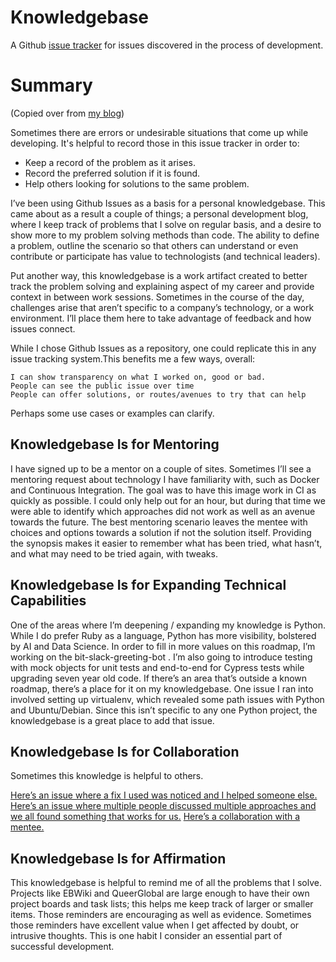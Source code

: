 # Knowledgebase

A Github [issue tracker](https://github.com/trystant/knowledgebase/issues) for issues discovered in the process of development.

# Summary

(Copied over from [my blog](https://blog.grandkru.com/post/716803447493672960/my-own-personal-knowledgebase-on-github))

Sometimes there are errors or undesirable situations that come up while developing. It's helpful to record those in this issue tracker in order to:
* Keep a record of the problem as it arises.
* Record the preferred solution if it is found.
* Help others looking for solutions to the same problem.

I’ve been using Github Issues as a basis for a personal knowledgebase. This came about as a result a couple of things; a personal development blog, where I keep track of problems that I solve on regular basis, and a desire to show more to my problem solving methods than code. The ability to define a problem, outline the scenario so that others can understand or even contribute or participate has value to technologists (and technical leaders).

Put another way, this knowledgebase is a work artifact created to better track the problem solving and explaining aspect of my career and provide context in between work sessions. Sometimes in the course of the day, challenges arise that aren’t specific to a company’s technology, or a work environment. I’ll place them here to take advantage of feedback and how issues connect.

While I chose Github Issues as a repository, one could replicate this in any issue tracking system.This benefits me a few ways, overall:

    I can show transparency on what I worked on, good or bad.
    People can see the public issue over time
    People can offer solutions, or routes/avenues to try that can help

Perhaps some use cases or examples can clarify.
## Knowledgebase Is for Mentoring

I have signed up to be a mentor on a couple of sites. Sometimes I’ll see a mentoring request about technology I have familiarity with, such as Docker and Continuous Integration. The goal was to have this image work in CI as quickly as possible. I could only help out for an hour, but during that time we were able to identify which approaches did not work as well as an avenue towards the future. The best mentoring scenario leaves the mentee with choices and options towards a solution if not the solution itself. Providing the synopsis makes it easier to remember what has been tried, what hasn’t, and what may need to be tried again, with tweaks.
## Knowledgebase Is for Expanding Technical Capabilities

One of the areas where I’m deepening / expanding my knowledge is Python. While I do prefer Ruby as a language, Python has more visibility, bolstered by AI and Data Science. In order to fill in more values on this roadmap, I’m working on the bit-slack-greeting-bot .  I’m also going to introduce testing with mock objects for unit tests and end-to-end for Cypress tests while upgrading seven year old code.
If there’s an area that’s outside a known roadmap, there’s a place for it on my knowledgebase. One issue I ran into involved setting up virtualenv, which revealed some path issues with Python and Ubuntu/Debian. Since this isn’t specific to any one Python project, the knowledgebase is a great place to add that issue.
## Knowledgebase Is for Collaboration

Sometimes this knowledge is helpful to others.

[Here’s an issue where a fix I used was noticed and I helped someone else.](https://github.com/mnyon-grandkru/knowledgebase/issues/10)
[Here’s an issue where multiple people discussed multiple approaches and we all found something that works for us.](https://github.com/mnyon-grandkru/knowledgebase/issues/19)
[Here’s a collaboration with a mentee.](https://github.com/mnyon-grandkru/knowledgebase/issues/95)

## Knowledgebase Is for Affirmation

This knowledgebase is helpful to remind me of all the problems that I solve. Projects like EBWiki and QueerGlobal are large enough to have their own project boards and task lists; this helps me keep track of larger or smaller items. Those reminders are encouraging as well as evidence. Sometimes those reminders have excellent value when I get affected by doubt, or intrusive thoughts. This is one habit I consider an essential part of successful development.
